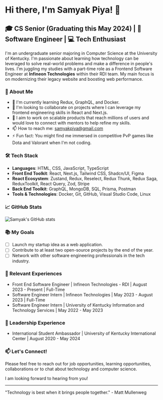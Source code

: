 # Hi there, I'm Samyak Piya! 👋

## 🎓 CS Senior (Graduating this May 2024) | 🌟 Software Engineer | 💻 Tech Enthusiast

I'm an undergraduate senior majoring in Computer Science at the University of Kentucky. I'm passionate about learning how technology can be leveraged to solve real-world problems and make a difference in people's lives. I'm juggling my studies with a part-time role as a Frontend Software Engineer at **Infineon Technologies** within their RDI team. My main focus is on modernizing their legacy website and boosting web performance.

### 🚀 About Me
- 🌱 I'm currently learning Redux, GraphQL, and Docker.
- 👯 I'm looking to collaborate on projects where I can leverage my frontend engineering skills in React and Next.js.
- 🤔 I aim to work on scalable products that reach millions of users and would love to connect with mentors to help refine my skills.
- 📫 How to reach me: [samyakpiya@gmail.com](mailto:opi222@uky.edu)
- ⚡ Fun fact: You might find me immersed in competitive PvP games like Dota and Valorant when I'm not coding.

### 🛠 Tech Stack
- **Languages**: HTML, CSS, JavaScript, TypeScript
- **Front End Toolkit**: React, Next.js, Tailwind CSS, Shadcn/UI, Figma
- **React Ecosystem**: Zustand, Redux, Reselect, Redux Thunk, Redux Saga, ReduxToolkit, React Query, Zod, Stripe
- **Back End Toolkit**: GraphQL, MongoDB, SQL, Prisma, Postman
- **Tools & Technologies**: Docker, Git, GitHub, Visual Studio Code, Linux

### 📈 GitHub Stats
![Samyak's GitHub stats](https://github-readme-stats.vercel.app/api?username=samyakpiya&show_icons=true&theme=radical)

### 📚 My Goals
- [ ] Launch my startup idea as a web application.
- [ ] Contribute to at least two open-source projects by the end of the year.
- [ ] Network with other software engineering professionals in the tech industry.

### 💼 Relevant Experiences
- Front End Software Engineer | Infineon Technologies - RDI | August 2023 - Present | Full-Time
- Software Engineer Intern | Infineon Technologies | May 2023 - August 2023 | Full-Time
- Software Engineer Intern | University of Kentucky Information and Technology Services | May 2022 - May 2023

### 🌟 Leadership Experience
- International Student Ambassador | University of Kentucky International Center | August 2020 - May 2024

### 📫 Let's Connect!
Please feel free to reach out for job opportunities, learning opportunities, collaborations or to chat about technology and computer science.

I am looking forward to hearing from you!

---

"Technology is best when it brings people together." - Matt Mullenweg

